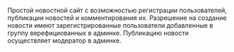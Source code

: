 Простой новостной сайт с возможностью регистрации пользователей, публикации новостей и комментирования их. 
Разрешение на создание новости имеют зарегистрированные пользователи добавленные в группу верефициованных в админке. 
Публикацию новости осуществляет модератор в админке.
